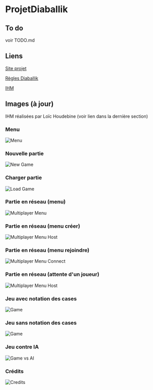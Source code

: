 # ProjetDiaballik
## To do
voir TODO.md

## Liens
[Site projet](http://inf362.forge.imag.fr/Projet/)

[Règles Diaballik](http://inf362.forge.imag.fr/Projet/Regles/diaballik/)

[IHM](https://app.moqups.com/zackattack/yyQzm1eIJU/view/page/ab2de651c)

## Images (à jour)
IHM réalisées par Loïc Houdebine (voir lien dans la dernière section)

### Menu
![Menu](screenshots/menu.png)
### Nouvelle partie
![New Game](screenshots/newGame.png)
### Charger partie
![Load Game](screenshots/loadGame.png)
### Partie en réseau (menu)
![Multiplayer Menu](screenshots/multiplayerMenu.png)
### Partie en réseau (menu créer)
![Multiplayer Menu Host](screenshots/multiplayerHost.png)
### Partie en réseau (menu rejoindre)
![Multiplayer Menu Connect](screenshots/multiplayerConnect.png)
### Partie en réseau (attente d'un joueur)
![Multiplayer Menu Host](screenshots/multiplayerWait.png)
### Jeu avec notation des cases
![Game](screenshots/gameWithLabel.png)
### Jeu sans notation des cases
![Game](screenshots/game.png)
### Jeu contre IA
![Game vs AI](screenshots/vsAI.png)
### Crédits
![Credits](screenshots/credits.png)
